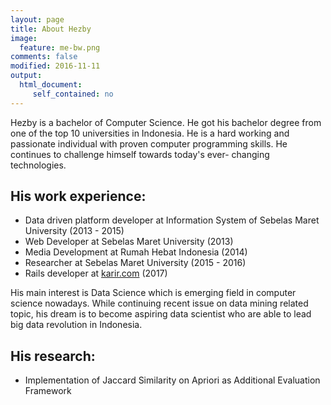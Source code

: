 ```yaml
---
layout: page
title: About Hezby
image:
  feature: me-bw.png
comments: false
modified: 2016-11-11
output: 
  html_document:
     self_contained: no
---
```


[<i class="fa fa-envelope"></i>](mailto:hezbymuhammad@gmail.com) [<i class="fa fa-twitter"></i>](http://twitter.com/muhammadhezby) [<i class="fa fa-linkedin"></i>](https://id.linkedin.com/in/hezby) [<i class="fa fa-github"></i>](http://github.com/hezbymuhammad)

Hezby is a bachelor of Computer Science. He got his bachelor degree from one of the top 10 universities in Indonesia. He is a hard working and passionate individual with proven computer programming skills. He continues to challenge himself towards today's ever- changing technologies.

## His work experience:
* Data driven platform developer at Information System of Sebelas Maret University (2013 - 2015)
* Web Developer at Sebelas Maret University (2013)
* Media Development at Rumah Hebat Indonesia (2014)
* Researcher at Sebelas Maret University (2015 - 2016)
* Rails developer at [karir.com](https://karir.com) (2017)

His main interest is Data Science which is emerging field in computer science nowadays. While continuing recent issue on data mining related topic, his dream is to become aspiring data scientist who are able to lead big data revolution in Indonesia.

## His research:
* Implementation of Jaccard Similarity on Apriori as Additional Evaluation Framework